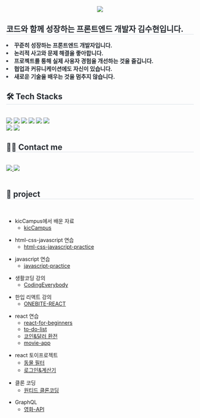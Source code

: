 <div align= "center">
    <img src="https://capsule-render.vercel.app/api?type=waving&color=d9cafe&height=180&text=Hello%20World👋🏻%20I'm%20Suhyun&animation=&fontColor=ffffff&fontSize=40" />
    </div>
    <div style="text-align: left;"> 
    <h2 style="border-bottom: 1px solid #d8dee4; color: #282d33;"> 코드와 함께 성장하는 프론트엔드 개발자 김수현입니다. </h2>  
    <div style="font-weight: 700; font-size: 15px; text-align: left; color: #282d33;">  <li> 꾸준히 성장하는 프론트엔드 개발자입니다.</li> <li> 논리적 사고와 문제 해결을 좋아합니다.</li> <li> 프로젝트를 통해 실제 사용자 경험을 개선하는 것을 즐깁니다.</li> <li> 협업과 커뮤니케이션에도 자신이 있습니다.</li> <li> 새로운 기술을 배우는 것을 멈추지 않습니다.   </div> 
    </div>
    <div style="text-align: left;">
    <h2 style="border-bottom: 1px solid #d8dee4; color: #282d33;"> 🛠️ Tech Stacks </h2> <br> 
    <div style="margin: ; text-align: left;" "text-align: left;"> <img src="https://img.shields.io/badge/HTML5-E34F26?style=for-the-badge&logo=HTML5&logoColor=white">
          <img src="https://img.shields.io/badge/css-1572B6?style=for-the-badge&logo=css3&logoColor=white">
          <img src="https://img.shields.io/badge/Javascript-F7DF1E?style=for-the-badge&logo=Javascript&logoColor=white">
          <img src="https://img.shields.io/badge/React-61DAFB?style=for-the-badge&logo=React&logoColor=white">
          <img src="https://img.shields.io/badge/typescript-3178C6?style=for-the-badge&logo=typescript&logoColor=white">
          <img src="https://img.shields.io/badge/Git-F05032?style=for-the-badge&logo=Git&logoColor=white">
          <br/><img src="https://img.shields.io/badge/Github-181717?style=for-the-badge&logo=Github&logoColor=white">
          <img src="https://img.shields.io/badge/Notion-000000?style=for-the-badge&logo=Notion&logoColor=white">
          </div>
    </div>
    <div style="text-align: left;">
    <h2 style="border-bottom: 1px solid #d8dee4; color: #282d33;"> 🧑‍💻 Contact me </h2> <br> 
    <div style="text-align: left;"> <a href=https://velog.io/@suliver/posts> <img src="https://img.shields.io/badge/Velog-20C997?style=for-the-badge&logo=Velog&logoColor=white&link=https://velog.io/@suliver/posts"> </a>
         <a href=https://www.notion.so/1439d23dd6568099979ae523ffc6c1b6> <img src="https://img.shields.io/badge/Notion-000000?style=for-the-badge&logo=Notion&logoColor=white&link=https://www.notion.so/1439d23dd6568099979ae523ffc6c1b6"> </a>
          </div>  <br> 
    <div style="text-align: left;">  </div> 
    </div>
    <div>
        <h2 style="border-bottom: 1px solid #d8dee4; color: #282d33;"> 🎯 project </h2> <br> 
        <ul>
            <li>kicCampus에서 배운 자료
                <ul>
                    <li><a href="https://github.com/lsuliverl/kicCampus">kicCampus</a></li>
                </ul>
            </li>
        </ul>
        <ul>
            <li>html-css-javascript 연습
                <ul>
                    <li><a href="https://github.com/lsuliverl/html-css-javascript-practice">html-css-javascript-practice</a></li>
                </ul>
            </li>
        </ul>
        <ul>
            <li>javascript 연습
                <ul>
                    <li><a href="https://github.com/lsuliverl/javascript-practice">javascript-practice</a></li>
                </ul>
            </li>
        </ul>
        <ul>
            <li>생활코딩 강의
                <ul>
                    <li><a href="https://github.com/lsuliverl/CodingEverybody">CodingEverybody</a></li>
                </ul>
            </li>
        </ul>
        <ul>
            <li>한입 리액트 강의
                <ul>
                    <li><a href="https://github.com/lsuliverl/ONEBITE-REACT">ONEBITE-REACT</a></li>
                </ul>
            </li>
        </ul>
         <ul>
            <li>react 연습
                <ul>
                    <li><a href="https://github.com/lsuliverl/react-for-beginners">react-for-beginners</a></li>
                    <li><a href="https://github.com/lsuliverl/react-to-do-list">to-do-list</a></li>
                    <li><a href="https://github.com/lsuliverl/react-coin-tracker">코인&달러 환전</a></li>
                    <li><a href="https://github.com/lsuliverl/react-movie-app">movie-app</a></li>
                </ul>
            </li>
        </ul>
        <ul>
            <li>react 토이프로젝트
                <ul>
                    <li><a href="https://github.com/lsuliverl/react-animal_food_filter">동물 필터</a></li>
                    <li><a href="https://github.com/lsuliverl/react-login-example">로그인&계산기</a></li>
                </ul>
            </li>
        </ul>
        <ul>
            <li>클론 코딩
                <ul>
                    <li><a href="https://github.com/lsuliverl/wanted-clone">원티드 클론코딩</a></li>
                </ul>
            </li>
        </ul>
        <ul>
            <li>GraphQL
                <ul>
                    <li><a href="https://github.com/lsuliverl/GraphQL-Movie-API">영화-API</a></li>
                </ul>
            </li>
        </ul>
    </div>
